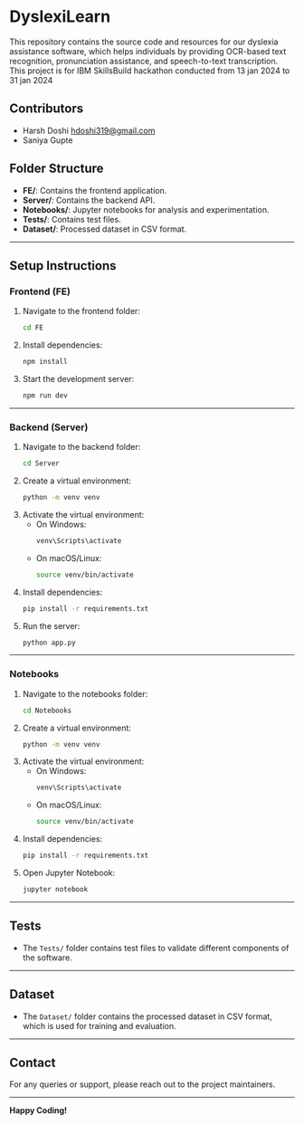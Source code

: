 # DyslexiLearn

This repository contains the source code and resources for our dyslexia assistance software, which helps individuals by providing OCR-based text recognition, pronunciation assistance, and speech-to-text transcription.
This project is for IBM SkillsBuild hackathon conducted from 13 jan 2024 to 31 jan 2024

## Contributors
- Harsh Doshi  hdoshi319@gmail.com
- Saniya Gupte  

## Folder Structure

- **FE/**: Contains the frontend application.
- **Server/**: Contains the backend API.
- **Notebooks/**: Jupyter notebooks for analysis and experimentation.
- **Tests/**: Contains test files.
- **Dataset/**: Processed dataset in CSV format.

---

## Setup Instructions

### Frontend (FE)
1. Navigate to the frontend folder:
   ```bash
   cd FE
   ```
2. Install dependencies:
   ```bash
   npm install
   ```
3. Start the development server:
   ```bash
   npm run dev
   ```

---

### Backend (Server)
1. Navigate to the backend folder:
   ```bash
   cd Server
   ```
2. Create a virtual environment:
   ```bash
   python -m venv venv
   ```
3. Activate the virtual environment:
   - On Windows:
     ```bash
     venv\Scripts\activate
     ```
   - On macOS/Linux:
     ```bash
     source venv/bin/activate
     ```
4. Install dependencies:
   ```bash
   pip install -r requirements.txt
   ```
5. Run the server:
   ```bash
   python app.py
   ```

---

### Notebooks
1. Navigate to the notebooks folder:
   ```bash
   cd Notebooks
   ```
2. Create a virtual environment:
   ```bash
   python -m venv venv
   ```
3. Activate the virtual environment:
   - On Windows:
     ```bash
     venv\Scripts\activate
     ```
   - On macOS/Linux:
     ```bash
     source venv/bin/activate
     ```
4. Install dependencies:
   ```bash
   pip install -r requirements.txt
   ```
5. Open Jupyter Notebook:
   ```bash
   jupyter notebook
   ```

---

## Tests
- The `Tests/` folder contains test files to validate different components of the software.

---

## Dataset
- The `Dataset/` folder contains the processed dataset in CSV format, which is used for training and evaluation.

---

## Contact
For any queries or support, please reach out to the project maintainers.

---

**Happy Coding!**

